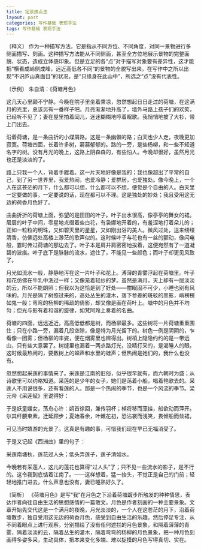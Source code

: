 ```yaml
---
title: 定景换点法
layout: post
categories: 写作基础 表现手法
tags: 写作基础 表现手法
---
```


〔释义〕 作为一种描写方法，它是指从不同方位、不同角度，对同一景物进行多侧面描写、刻画。这种描写方法能从不同侧面，甚至全方位地展示景物的完整面貌、状态，造成立体感印象。但是立足的各“点”对于描写对象要有差异性，这才能把“横看成岭侧成峰，远近高低各不同”的景物的全貌写出来。在写作中之所以出现“不识庐山真面目”的状况，是“只缘身在此山中”，所选之“点”没有代表性。

〔示例〕 朱自清：《荷塘月色》

这几天心里颇不宁静。今晚在院子里坐着乘凉，忽然想起日日走过的荷塘，在这满月的光里，总该另有一番样子吧。月亮渐渐地升高了，墙外马路上孩子们的欢笑，已经听不见了；妻在屋里拍着闰儿，迷迷糊糊地哼着眠歌。我悄悄地披了大衫，带上门出去。

沿着荷塘，是一条曲折的小煤屑路。这是一条幽僻的路；白天也少人走，夜晚更加寂寞。荷塘四面，长着许多树，蓊蓊郁郁的。路的一旁，是些杨柳，和一些不知道名字的树。没有月光的晚上，这路上阴森森的，有些怕人。今晚却很好，虽然月光也还是淡淡的了。

路上只我一个人，背着手踱着。这一片天地好像是我的；我也像超出了平常的自己，到了另一世界里，我爱热闹，也爱冷静；爱群居，也爱独处。像今晚上，一个人在这苍茫的月下，什么都可以想，什么都可以不想，便觉是个自由的人。白天里一定要做的事，一定要说的话，现在都可以不理。这是独处的妙处；我且受用这无边的荷香月色好了。

曲曲折折的荷塘上面，弥望的是田田的叶子。叶子出水很高，像亭亭的舞女的裙。层层的叶子中间，零星地点缀着些白花，有袅娜地开着的，有羞涩地打着朵儿的；正如一粒粒的明珠，又如碧天里的星星，又如刚出浴的美人。微风过处，送来缕缕清香，仿佛远处高楼上渺茫的歌声似的。这时候叶子与花也有一丝的颤动，像闪电般，霎时传过荷塘的那边去了。叶子本是肩并肩密密地挨着，这便宛然有了一道凝碧的波痕。叶子底下是脉脉的流水，遮住了，不能见一些颜色；而叶子却更见风致了。

月光如流水一般，静静地泻在这一片叶子和花上。溥薄的青雾浮起在荷塘里。叶子和花仿佛在牛乳中洗过一样；又像笼着轻纱的梦。虽然是满月，天上却有一层淡淡的云，所以不能朗照；但我以为这恰是到了好处——酣眠固不可少，小睡也别有风味的。月光是隔了树照过来的，高处丛生的灌木，落下参差的斑驳的黑影，峭楞楞如鬼一般；弯弯的杨柳的稀疏的倩影，却又像是画在荷叶上。塘中的月色并不均匀；但光与影有着和谐的旋律，如梵阿玲上奏着的名曲。

荷塘的四面，远远近近，高高低低都是树，而杨柳最多。这些树将一片荷塘重重围住；只在小路一旁，漏着几段空隙，像是特为月光留下的。树色一例是阴阴的，乍看像一团雾；但杨柳的丰姿，便在烟雾里也辨得出。树梢上隐隐约约的是一带远山，只有些大意罢了。树缝里也漏着一两点路灯光，没精打采的，是渴睡人的眼。这时候最热闹的，要数树上的蝉声和水里的蛙声；但热闹是她们的，我什么也没有。

忽然想起采莲的事情来了。采莲是江南的旧俗，似乎很早就有，而六朝时为盛；从诗歌里可以约略知道。采莲的是少年的女子，她们是荡着小船，唱着艳歌去的。采莲人不用说很多，还有看莲的人。那是一个热闹的季节，也是一个风流的季节。梁元帝《采莲赋》里说得好：

于是妖童媛女，荡舟心许：鹢首徐回，兼传羽杯；棹将移而藻挂，船欲动而萍开。尔其纤腰束素，迁延顾步；夏始春余，叶嫩花初，恐沾裳而浅笑，畏倾船而敛裙。

可见当时嬉游的光景了。这真是有趣的事，可惜我们现在早已无福消受了。

于是又记起《西洲曲》里的句子：

采莲南塘秋，莲花过人头；低头弄莲子，莲子清如水。

今晚若有采莲人，这儿的莲花也算得“过人头”了；只不见一些流水的影子，是不行的。这令我到底惦着江南了。——这样想着，猛一抬头，不觉正是自己的门前；轻轻地推门进去，什么声息也没有，妻已睡熟好久了。

〔简析〕 《荷塘月色》是写“我”在月色之下沿着荷塘踱步所触发的种种情思，表达作者向往自由生活的思想感情的一篇散文。月色是作者刻画的一种主要景象。文章开始先交代这是一个满月的夜晚，月光淡淡的，一个人在这苍茫的月下，沿着荷塘散步，独自受用这无边的荷香月色，感受到自由生活的乐趣。然后停足专注，从不同着眼点上进行观察，分别描绘了没有任何遮拦的月色景象，和隔着薄薄的青雾，隔着淡淡的云，隔着丛生的灌木，隔着弯弯的杨柳的月色景象，把一种月色刻画得多姿多采，生动具体，把本来变化多端、难以捉摸的月色写得真切、实在。 